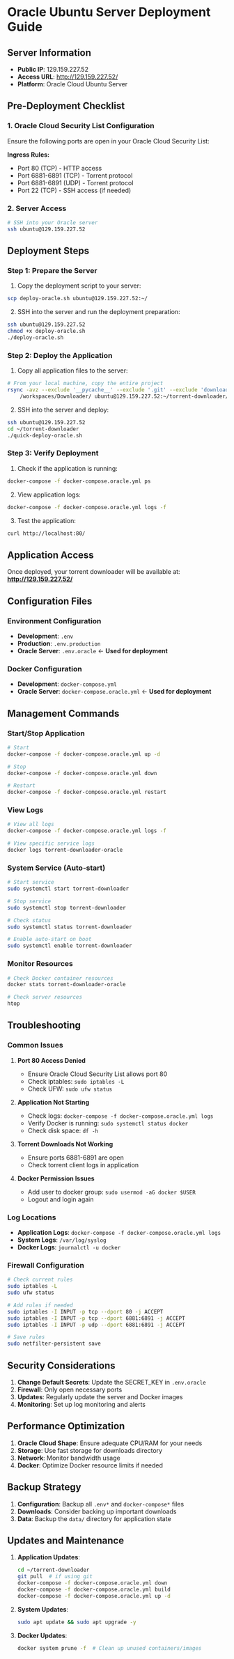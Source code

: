 # Oracle Ubuntu Server Deployment Guide

## Server Information
- **Public IP**: 129.159.227.52
- **Access URL**: http://129.159.227.52/
- **Platform**: Oracle Cloud Ubuntu Server

## Pre-Deployment Checklist

### 1. Oracle Cloud Security List Configuration
Ensure the following ports are open in your Oracle Cloud Security List:

**Ingress Rules:**
- Port 80 (TCP) - HTTP access
- Port 6881-6891 (TCP) - Torrent protocol
- Port 6881-6891 (UDP) - Torrent protocol
- Port 22 (TCP) - SSH access (if needed)

### 2. Server Access
```bash
# SSH into your Oracle server
ssh ubuntu@129.159.227.52
```

## Deployment Steps

### Step 1: Prepare the Server
1. Copy the deployment script to your server:
```bash
scp deploy-oracle.sh ubuntu@129.159.227.52:~/
```

2. SSH into the server and run the deployment preparation:
```bash
ssh ubuntu@129.159.227.52
chmod +x deploy-oracle.sh
./deploy-oracle.sh
```

### Step 2: Deploy the Application
1. Copy all application files to the server:
```bash
# From your local machine, copy the entire project
rsync -avz --exclude '__pycache__' --exclude '.git' --exclude 'downloads/*' \
    /workspaces/Downloader/ ubuntu@129.159.227.52:~/torrent-downloader/
```

2. SSH into the server and deploy:
```bash
ssh ubuntu@129.159.227.52
cd ~/torrent-downloader
./quick-deploy-oracle.sh
```

### Step 3: Verify Deployment
1. Check if the application is running:
```bash
docker-compose -f docker-compose.oracle.yml ps
```

2. View application logs:
```bash
docker-compose -f docker-compose.oracle.yml logs -f
```

3. Test the application:
```bash
curl http://localhost:80/
```

## Application Access

Once deployed, your torrent downloader will be available at:
**http://129.159.227.52/**

## Configuration Files

### Environment Configuration
- **Development**: `.env`
- **Production**: `.env.production`
- **Oracle Server**: `.env.oracle` ← **Used for deployment**

### Docker Configuration
- **Development**: `docker-compose.yml`
- **Oracle Server**: `docker-compose.oracle.yml` ← **Used for deployment**

## Management Commands

### Start/Stop Application
```bash
# Start
docker-compose -f docker-compose.oracle.yml up -d

# Stop
docker-compose -f docker-compose.oracle.yml down

# Restart
docker-compose -f docker-compose.oracle.yml restart
```

### View Logs
```bash
# View all logs
docker-compose -f docker-compose.oracle.yml logs -f

# View specific service logs
docker logs torrent-downloader-oracle
```

### System Service (Auto-start)
```bash
# Start service
sudo systemctl start torrent-downloader

# Stop service
sudo systemctl stop torrent-downloader

# Check status
sudo systemctl status torrent-downloader

# Enable auto-start on boot
sudo systemctl enable torrent-downloader
```

### Monitor Resources
```bash
# Check Docker container resources
docker stats torrent-downloader-oracle

# Check server resources
htop
```

## Troubleshooting

### Common Issues

1. **Port 80 Access Denied**
   - Ensure Oracle Cloud Security List allows port 80
   - Check iptables: `sudo iptables -L`
   - Check UFW: `sudo ufw status`

2. **Application Not Starting**
   - Check logs: `docker-compose -f docker-compose.oracle.yml logs`
   - Verify Docker is running: `sudo systemctl status docker`
   - Check disk space: `df -h`

3. **Torrent Downloads Not Working**
   - Ensure ports 6881-6891 are open
   - Check torrent client logs in application

4. **Docker Permission Issues**
   - Add user to docker group: `sudo usermod -aG docker $USER`
   - Logout and login again

### Log Locations
- **Application Logs**: `docker-compose -f docker-compose.oracle.yml logs`
- **System Logs**: `/var/log/syslog`
- **Docker Logs**: `journalctl -u docker`

### Firewall Configuration
```bash
# Check current rules
sudo iptables -L
sudo ufw status

# Add rules if needed
sudo iptables -I INPUT -p tcp --dport 80 -j ACCEPT
sudo iptables -I INPUT -p tcp --dport 6881:6891 -j ACCEPT
sudo iptables -I INPUT -p udp --dport 6881:6891 -j ACCEPT

# Save rules
sudo netfilter-persistent save
```

## Security Considerations

1. **Change Default Secrets**: Update the SECRET_KEY in `.env.oracle`
2. **Firewall**: Only open necessary ports
3. **Updates**: Regularly update the server and Docker images
4. **Monitoring**: Set up log monitoring and alerts

## Performance Optimization

1. **Oracle Cloud Shape**: Ensure adequate CPU/RAM for your needs
2. **Storage**: Use fast storage for downloads directory
3. **Network**: Monitor bandwidth usage
4. **Docker**: Optimize Docker resource limits if needed

## Backup Strategy

1. **Configuration**: Backup all `.env*` and `docker-compose*` files
2. **Downloads**: Consider backing up important downloads
3. **Data**: Backup the `data/` directory for application state

## Updates and Maintenance

1. **Application Updates**:
   ```bash
   cd ~/torrent-downloader
   git pull  # if using git
   docker-compose -f docker-compose.oracle.yml down
   docker-compose -f docker-compose.oracle.yml build
   docker-compose -f docker-compose.oracle.yml up -d
   ```

2. **System Updates**:
   ```bash
   sudo apt update && sudo apt upgrade -y
   ```

3. **Docker Updates**:
   ```bash
   docker system prune -f  # Clean up unused containers/images
   ```
